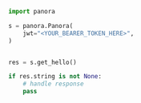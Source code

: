 <!-- Start SDK Example Usage [usage] -->
```python
import panora

s = panora.Panora(
    jwt="<YOUR_BEARER_TOKEN_HERE>",
)


res = s.get_hello()

if res.string is not None:
    # handle response
    pass

```
<!-- End SDK Example Usage [usage] -->
